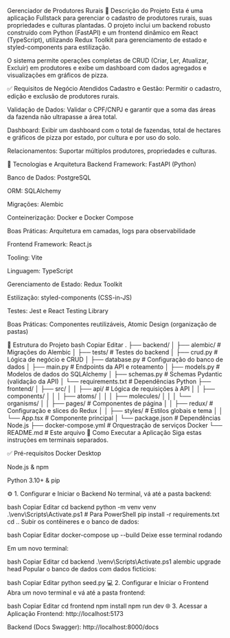 Gerenciador de Produtores Rurais
📌 Descrição do Projeto
Esta é uma aplicação Fullstack para gerenciar o cadastro de produtores rurais, suas propriedades e culturas plantadas. O projeto inclui um backend robusto construído com Python (FastAPI) e um frontend dinâmico em React (TypeScript), utilizando Redux Toolkit para gerenciamento de estado e styled-components para estilização.

O sistema permite operações completas de CRUD (Criar, Ler, Atualizar, Excluir) em produtores e exibe um dashboard com dados agregados e visualizações em gráficos de pizza.

✅ Requisitos de Negócio Atendidos
 Cadastro e Gestão: Permitir o cadastro, edição e exclusão de produtores rurais.

 Validação de Dados: Validar o CPF/CNPJ e garantir que a soma das áreas da fazenda não ultrapasse a área total.

 Dashboard: Exibir um dashboard com o total de fazendas, total de hectares e gráficos de pizza por estado, por cultura e por uso do solo.

 Relacionamentos: Suportar múltiplos produtores, propriedades e culturas.

🧱 Tecnologias e Arquitetura
Backend
Framework: FastAPI (Python)

Banco de Dados: PostgreSQL

ORM: SQLAlchemy

Migrações: Alembic

Conteinerização: Docker e Docker Compose

Boas Práticas: Arquitetura em camadas, logs para observabilidade

Frontend
Framework: React.js

Tooling: Vite

Linguagem: TypeScript

Gerenciamento de Estado: Redux Toolkit

Estilização: styled-components (CSS-in-JS)

Testes: Jest e React Testing Library

Boas Práticas: Componentes reutilizáveis, Atomic Design (organização de pastas)

📂 Estrutura do Projeto
bash
Copiar
Editar
.
├── backend/
│   ├── alembic/              # Migrações do Alembic
│   ├── tests/                # Testes do backend
│   ├── crud.py               # Lógica de negócio e CRUD
│   ├── database.py           # Configuração do banco de dados
│   ├── main.py               # Endpoints da API e roteamento
│   ├── models.py             # Modelos de dados do SQLAlchemy
│   ├── schemas.py            # Schemas Pydantic (validação da API)
│   └── requirements.txt      # Dependências Python
├── frontend/
│   ├── src/
│   │   ├── api/              # Lógica de requisições à API
│   │   ├── components/
│   │   │   ├── atoms/
│   │   │   ├── molecules/
│   │   │   └── organisms/
│   │   ├── pages/            # Componentes de página
│   │   ├── redux/            # Configuração e slices do Redux
│   │   ├── styles/           # Estilos globais e tema
│   │   └── App.tsx           # Componente principal
│   └── package.json          # Dependências Node.js
├── docker-compose.yml        # Orquestração de serviços Docker
└── README.md                 # Este arquivo
🚀 Como Executar a Aplicação
Siga estas instruções em terminais separados.

✅ Pré-requisitos
Docker Desktop

Node.js & npm

Python 3.10+ & pip

⚙️ 1. Configurar e Iniciar o Backend
No terminal, vá até a pasta backend:

bash
Copiar
Editar
cd backend
python -m venv venv
.\venv\Scripts\Activate.ps1    # Para PowerShell
pip install -r requirements.txt
cd ..
Subir os contêineres e o banco de dados:

bash
Copiar
Editar
docker-compose up --build
Deixe esse terminal rodando

Em um novo terminal:

bash
Copiar
Editar
cd backend
.\venv\Scripts\Activate.ps1
alembic upgrade head
Popular o banco de dados com dados fictícios:

bash
Copiar
Editar
python seed.py
💻 2. Configurar e Iniciar o Frontend
Abra um novo terminal e vá até a pasta frontend:

bash
Copiar
Editar
cd frontend
npm install
npm run dev
🌐 3. Acessar a Aplicação
Frontend: http://localhost:5173

Backend (Docs Swagger): http://localhost:8000/docs
